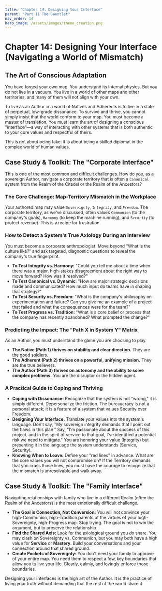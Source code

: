 ```yaml
---
title: "Chapter 14: Designing Your Interface"
parent: "Part II The Gauntlet"
nav_order: 14
hero_image: /assets/images/theme_creation.png
---
```

# Chapter 14: Designing Your Interface (Navigating a World of Mismatch)

## The Art of Conscious Adaptation

You have forged your own map. You understand its internal physics. But you do not live in a vacuum. You live in a world of other maps and other territories, and many of them will not align with your own.

To live as an Author in a world of Natives and Adherents is to live in a state of perpetual, low-grade dissonance. To survive and thrive, you cannot simply insist that the world conform to your map. You must become a master of translation. You must learn the art of designing a conscious "interface"—a way of interacting with other systems that is both authentic to your core values and respectful of theirs.

This is not about being fake. It is about being a skilled diplomat in the complex world of human values.

## Case Study & Toolkit: The "Corporate Interface"

This is one of the most common and difficult challenges. How do you, as a sovereign Author, navigate a corporate territory that is often a `Canonical` system from the Realm of the Citadel or the Realm of the Ancestors?

### The Core Challenge: Map-Territory Mismatch in the Workplace
Your authored map may value `Sovereignty`, `Integrity`, and `Freedom`. The corporate territory, as we've discussed, often values `Communion` (to the company's goals), `Harmony` (to keep the machine running), and `Security` (to protect revenue). This is a recipe for frustration.

### How to Detect a System's True Axiology During an Interview
You must become a corporate anthropologist. Move beyond "What is the culture like?" and ask targeted, diagnostic questions to reveal the company's true fingerprint.

*   **To Test Integrity vs. Harmony:** "Could you tell me about a time when there was a major, high-stakes disagreement about the right way to move forward? How was it resolved?"
*   **To Test Canonical vs. Dynamic:** "How are major strategic decisions made and communicated? How much input do teams have in shaping that strategy?"
*   **To Test Security vs. Freedom:** "What is the company's philosophy on experimentation and failure? Can you give me an example of a project that failed and what the consequences were for the team?"
*   **To Test Progress vs. Tradition:** "What is a core belief or process that the company has recently abandoned? What prompted the change?"

### Predicting the Impact: The "Path X in System Y" Matrix
As an Author, you must understand the game you are choosing to play.
*   **The Native (Path 1) thrives on stability and clear direction.** They are the good soldiers.
*   **The Adherent (Path 2) thrives on a powerful, unifying mission.** They are the true believers.
*   **The Author (Path 3) thrives on autonomy and the ability to solve complex problems.** You are the disruptor or the hidden agent.

### A Practical Guide to Coping and Thriving
*   **Coping with Dissonance:** Recognize that the system is not "wrong," it is simply different. Depersonalize the friction. The bureaucracy is not a personal attack; it is a feature of a system that values Security over Freedom.
*   **Designing Your Interface:** Translate your values into the system's language. Don't say, "My sovereign integrity demands that I point out the flaws in this plan." Say, "I'm passionate about the success of this project, and in the spirit of service to that goal, I've identified a potential risk we need to mitigate." You are honoring your value (Integrity) but presenting it in the language the system understands (Service, Security).
*   **Knowing When to Leave:** Define your "red lines" in advance. What are the core values you will not compromise on? If the Territory demands that you cross those lines, you must have the courage to recognize that the mismatch is unresolvable and walk away.

## Case Study & Toolkit: The "Family Interface"

Navigating relationships with family who live in a different Realm (often the Realm of the Ancestors) is the most emotionally difficult challenge.

*   **The Goal is Connection, Not Conversion:** You will not convince your high-Communion, high-Tradition parents of the virtues of your high-Sovereignty, high-Progress map. Stop trying. The goal is not to win the argument, but to preserve the relationship.
*   **Find the Shared Axis:** Look for the axiological ground you *do* share. You may clash on Sovereignty vs. Communion, but you may both have a high value for **Service** or **Mastery**. Build your conversations and your connection around that shared ground.
*   **Create Pockets of Sovereignty:** You don't need your family to approve of your entire map. You need them to respect a few, key boundaries that allow you to live your life. Clearly, calmly, and lovingly enforce those boundaries.

Designing your interfaces is the high art of the Author. It is the practice of living your truth without demanding that the rest of the world share it.
